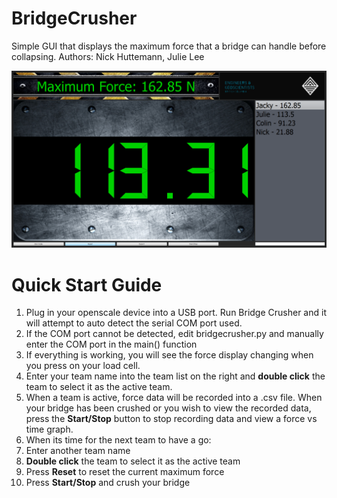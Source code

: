 # BridgeCrusher
Simple GUI that displays the maximum force that a bridge can handle before collapsing.
Authors: Nick Huttemann, Julie Lee

![alt text](https://raw.githubusercontent.com/NickHEE/BridgeCrusher/master/Screenshot.png)

# Quick Start Guide

1. Plug in your openscale device into a USB port. Run Bridge Crusher and it will attempt to auto detect the serial COM port used.
  1. If the COM port cannot be detected, edit bridgecrusher.py and manually enter the COM port in the main() function
2. If everything is working, you will see the force display changing when you press on your load cell.
3. Enter your team name into the team list on the right and **double click** the team to select it as the active team.
4. When a team is active, force data will be recorded into a .csv file. When your bridge has been crushed or you wish to view the recorded data, press the **Start/Stop** button to stop recording data and view a force vs time graph.
5. When its time for the next team to have a go: 
  5. Enter another team name
  5. **Double click** the team to select it as the active team
  5. Press **Reset** to reset the current maximum force
  5. Press **Start/Stop** and crush your bridge


